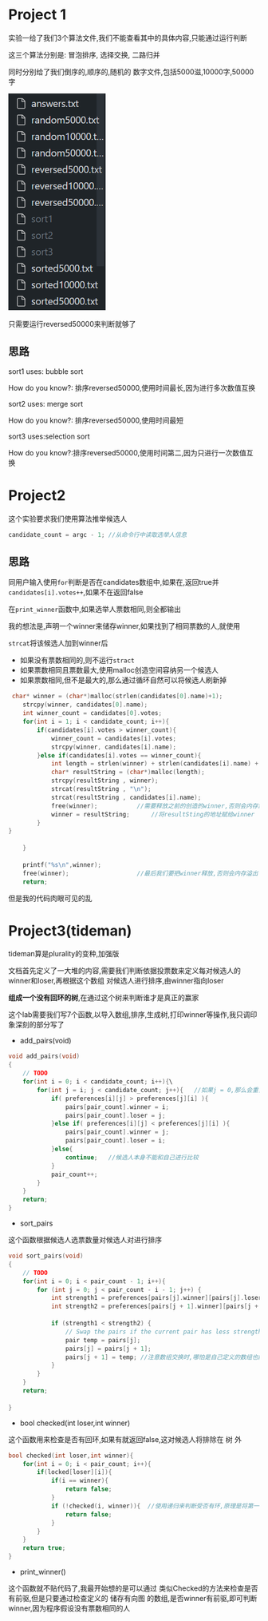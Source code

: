 # Project 1

实验一给了我们3个算法文件,我们不能查看其中的具体内容,只能通过运行判断

这三个算法分别是: 冒泡排序, 选择交换, 二路归并



同时分别给了我们倒序的,顺序的,随机的 数字文件,包括5000滋,10000字,50000字

![image-20231020083453018](./img/image-20231020083453018.png)



只需要运行reversed50000来判断就够了

## 思路



sort1 uses: bubble sort

How do you know?: 排序reversed50000,使用时间最长,因为进行多次数值互换

sort2 uses: merge sort

How do you know?: 排序reversed50000,使用时间最短

sort3 uses:selection sort

How do you know?:排序reversed50000,使用时间第二,因为只进行一次数值互换



# Project2

这个实验要求我们使用算法推举候选人

```c
candidate_count = argc - 1; //从命令行中读取选举人信息
```



## 思路

同用户输入使用`for`判断是否在candidates数组中,如果在,返回true并`candidates[i].votes++`,如果不在返回false

在`print_winner`函数中,如果选举人票数相同,则全都输出

我的想法是,声明一个winner来储存winner,如果找到了相同票数的人,就使用

`strcat`将该候选人加到winner后

* 如果没有票数相同的,则不运行`stract`
* 如果票数相同且票数最大,使用malloc创造空间容纳另一个候选人
* 如果票数相同,但不是最大的,那么通过循环自然可以将候选人刷新掉



```c
 char* winner = (char*)malloc(strlen(candidates[0].name)+1);
    strcpy(winner, candidates[0].name);
    int winner_count = candidates[0].votes;
    for(int i = 1; i < candidate_count; i++){
        if(candidates[i].votes > winner_count){
            winner_count = candidates[i].votes;
            strcpy(winner, candidates[i].name);
        }else if(candidates[i].votes == winner_count){
            int length = strlen(winner) + strlen(candidates[i].name) + 2;   //声明要加入的候选人的空间并加2,一个用来答应换行符,一个用来加入'\0'尾缀
            char* resultString = (char*)malloc(length);
            strcpy(resultString , winner);
            strcat(resultString , "\n");
            strcat(resultString , candidates[i].name);
            free(winner);			//需要释放之前的创造的winner,否则会内存溢出
            winner = resultString;		//将resultSting的地址赋给winner
        }
}

    }

    printf("%s\n",winner);
    free(winner);					//最后我们要把winner释放,否则会内存溢出
    return;
```

但是我的代码肉眼可见的乱



# Project3(tideman)

tideman算是plurality的变种,加强版

文档首先定义了一大堆的内容,需要我们判断依据投票数来定义每对候选人的winner和loser,再根据这个数组 对候选人进行排序,由winner指向loser



**组成一个没有回环的树**,在通过这个树来判断谁才是真正的赢家



这个lab需要我们写7个函数,以导入数组,排序,生成树,打印winner等操作,我只调印象深刻的部分写了

* add_pairs(void)

```c
void add_pairs(void)
{
    // TODO
    for(int i = 0; i < candidate_count; i++){\
        for(int j = i; j < candidate_count; j++){   //如果j = 0,那么会重复赋值,因为我是将它当成对称矩阵看的
            if( preferences[i][j] > preferences[j][i] ){
                pairs[pair_count].winner = i;
                pairs[pair_count].loser = j;
            }else if( preferences[i][j] < preferences[j][i] ){
                pairs[pair_count].winner = j;
                pairs[pair_count].loser = i;
            }else{
                continue;   //候选人本身不能和自己进行比较
            }
            pair_count++;
        }
    }
    return;
}
```

* sort_pairs

这个函数根据候选人选票数量对候选人对进行排序

```c
void sort_pairs(void)
{
    // TODO
    for(int i = 0; i < pair_count - 1; i++){
        for (int j = 0; j < pair_count - i - 1; j++) {
            int strength1 = preferences[pairs[j].winner][pairs[j].loser];
            int strength2 = preferences[pairs[j + 1].winner][pairs[j + 1].loser];

            if (strength1 < strength2) {
                // Swap the pairs if the current pair has less strength
                pair temp = pairs[j];
                pairs[j] = pairs[j + 1];
                pairs[j + 1] = temp; //注意数组交换时,哪怕是自己定义的数组也能通过三步法进行交换,而不需要将数组内的内容逐个交换
            }
        }
    }
    return;

}
```



* bool checked(int loser,int winner)

这个函数用来检查是否有回环,如果有就返回false,这对候选人将排除在 树 外

```c
bool checked(int loser,int winner){
    for(int i = 0; i < pair_count; i++){
        if(locked[loser][i]){
            if(i == winner){
                return false;
            }
            if (!checked(i, winner)){  //使用递归来判断受否有环,原理是将第一个函数的loser看成第二个函数的winner来判断是否有后继,如果第一个函数的winner通过迭代会指向自己,那么就然会false
             	return false;
            }
        }
    }
    return true;
}
```

* print_winner()

这个函数就不贴代码了,我最开始想的是可以通过 类似Checked的方法来检查是否有前驱,但是只要通过检查定义的 储存有向图 的数组,是否winner有前驱,即可判断winner,因为程序假设没有票数相同的人
